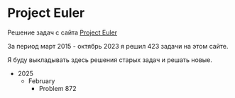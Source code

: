 # Project Euler

Решение задач с сайта [Project Euler](https://projecteuler.net)

За период март 2015 - октябрь 2023 я решил 423 задачи на этом сайте.

Я буду выкладывать здесь решения старых задач и решать новые.

- 2025
  - February
    - Problem 872
